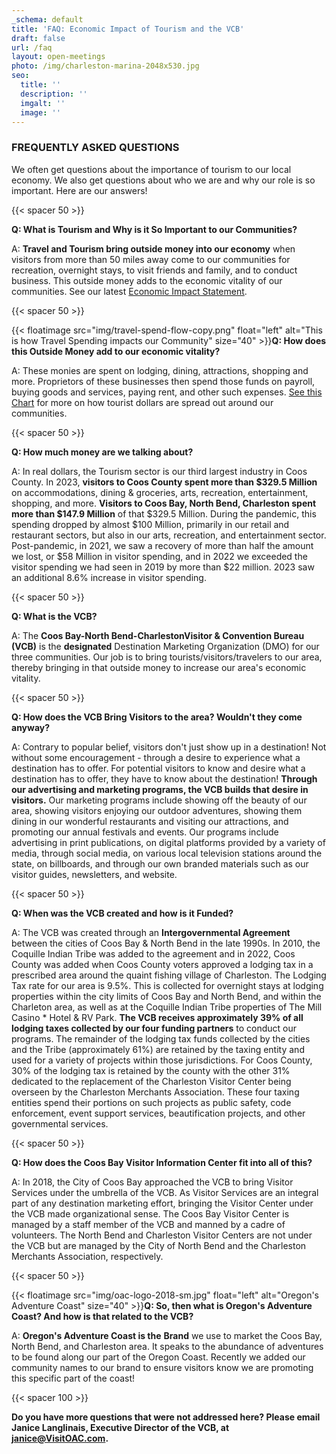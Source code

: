 ```yaml
---
_schema: default
title: 'FAQ: Economic Impact of Tourism and the VCB'
draft: false
url: /faq
layout: open-meetings
photo: /img/charleston-marina-2048x530.jpg
seo:
  title: ''
  description: ''
  imgalt: ''
  image: ''
---
```

### FREQUENTLY ASKED QUESTIONS

We often get questions about the importance of tourism to our local economy. We also get questions about who we are and why our role is so important. Here are our answers!

{{< spacer 50 >}}

**Q: What is Tourism and Why is it So Important to our Communities?**

A: **Travel and Tourism bring outside money into our economy** when visitors from more than 50 miles away come to our communities for recreation, overnight stays, to visit friends and family, and to conduct business. This outside money adds to the economic vitality of our communities. See our latest <a href="/img/EOF-One-Sheet-2024---v3.pdf" target="_blank" rel="noopener">Economic Impact Statement</a>.

{{< spacer 50 >}}

{{< floatimage src="img/travel-spend-flow-copy.png" float="left" alt="This is how Travel Spending impacts our Community" size="40" >}}**Q: How does this Outside Money add to our economic vitality?**

A: These monies are spent on lodging, dining, attractions, shopping and more. Proprietors of these businesses then spend those funds on payroll, buying goods and services, paying rent, and other such expenses. [See this Chart](/img/travel-spend-flow-copy.png) for more on how tourist dollars are spread out around our communities.

{{< spacer 50 >}}

**Q: How much money are we talking about?**

A: In real dollars, the Tourism sector is our third largest industry in Coos County. In 2023, **visitors to Coos County spent more than $329.5 Million** on accommodations, dining & groceries, arts, recreation, entertainment, shopping, and more. **Visitors to Coos Bay, North Bend, Charleston spent more than $147.9 Million** of that $329.5 Million. During the pandemic, this spending dropped by almost $100 Million, primarily in our retail and restaurant sectors, but also in our arts, recreation, and entertainment sector. Post-pandemic, in 2021, we saw a recovery of more than half the amount we lost, or $58 Million in visitor spending, and in 2022 we exceeded the visitor spending we had seen in 2019 by more than $22 million. 2023 saw an additional 8.6% increase in visitor spending.

{{< spacer 50 >}}

**Q: What is the VCB?**

A: The **Coos Bay-North Bend-CharlestonVisitor & Convention Bureau (VCB)** is the **designated** Destination Marketing Organization (DMO) for our three communities. Our job is to bring tourists/visitors/travelers to our area, thereby bringing in that outside money to increase our area's economic vitality.

{{< spacer 50 >}}

**Q: How does the VCB Bring Visitors to the area? Wouldn't they come anyway?**

A: Contrary to popular belief, visitors don't just show up in a destination! Not without some encouragement - through a desire to experience what a destination has to offer. For potential visitors to know and desire what a destination has to offer, they have to know about the destination! **Through our advertising and marketing programs, the VCB builds that desire in visitors.** Our marketing programs include showing off the beauty of our area, showing visitors enjoying our outdoor adventures, showing them dining in our wonderful restaurants and visiting our attractions, and promoting our annual festivals and events. Our programs include advertising in print publications, on digital platforms provided by a variety of media, through social media, on various local television stations around the state, on billboards, and through our own branded materials such as our visitor guides, newsletters, and website.

{{< spacer 50 >}}

**Q: When was the VCB created and how is it Funded?**

A: The VCB was created through an **Intergovernmental Agreement** between the cities of Coos Bay & North Bend in the late 1990s. In 2010, the Coquille Indian Tribe was added to the agreement and in 2022, Coos County was added when Coos County voters approved a lodging tax in a prescribed area around the quaint fishing village of Charleston. The Lodging Tax rate for our area is 9.5%. This is collected for overnight stays at lodging properties within the city limits of Coos Bay and North Bend, and within the Charleton area, as well as at the Coquille Indian Tribe properties of The Mill Casino \* Hotel & RV Park. **The VCB receives approximately 39% of all lodging taxes collected by our four funding partners** to conduct our programs. The remainder of the lodging tax funds collected by the cities and the Tribe (approximately 61%) are retained by the taxing entity and used for a variety of projects within those jurisdictions. For Coos County, 30% of the lodging tax is retained by the county with the other 31% dedicated to the replacement of the Charleston Visitor Center being overseen by the Charleston Merchants Association. These four taxing entities spend their portions on such projects as public safety, code enforcement, event support services, beautification projects, and other governmental services.

{{< spacer 50 >}}

**Q: How does the Coos Bay Visitor Information Center fit into all of this?**

A: In 2018, the City of Coos Bay approached the VCB to bring Visitor Services under the umbrella of the VCB. As Visitor Services are an integral part of any destination marketing effort, bringing the Visitor Center under the VCB made organizational sense. The Coos Bay Visitor Center is managed by a staff member of the VCB and manned by a cadre of volunteers. The North Bend and Charleston Visitor Centers are not under the VCB but are managed by the City of North Bend and the Charleston Merchants Association, respectively.

{{< spacer 50 >}}

{{< floatimage src="img/oac-logo-2018-sm.jpg" float="left" alt="Oregon's Adventure Coast" size="40" >}}**Q: So, then what is Oregon's Adventure Coast? And how is that related to the VCB?**

A: **Oregon's Adventure Coast is the** **Brand** we use to market the Coos Bay, North Bend, and Charleston area. It speaks to the abundance of adventures to be found along our part of the Oregon Coast. Recently we added our community names to our brand to ensure visitors know we are promoting this specific part of the coast!

{{< spacer 100 >}}

**Do you have more questions that were not addressed here? Please email Janice Langlinais, Executive Director of the VCB, at** [**janice@VisitOAC.com**](mailto:janice@VisitOAC.com)**.**